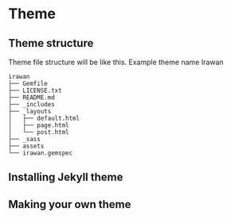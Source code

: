 # Theme

## Theme structure

Theme file structure will be like this. Example theme name Irawan
```
irawan
├── Gemfile
├── LICENSE.txt
├── README.md
├── _includes
├── _layouts
│   ├── default.html
│   ├── page.html
│   └── post.html
├── _sass
├── assets
└── irawan.gemspec
```
## Installing Jekyll theme


## Making your own theme


